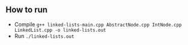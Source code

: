 ## How to run
- Compile
    ```g++ linked-lists-main.cpp AbstractNode.cpp IntNode.cpp LinkedList.cpp -o linked-lists.out```
- Run
    `./linked-lists.out`